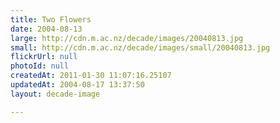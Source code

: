 ```yaml
---
title: Two Flowers
date: 2004-08-13
large: http://cdn.m.ac.nz/decade/images/20040813.jpg
small: http://cdn.m.ac.nz/decade/images/small/20040813.jpg
flickrUrl: null
photoId: null
createdAt: 2011-01-30 11:07:16.25107
updatedAt: 2004-08-17 13:37:50
layout: decade-image

---
```


